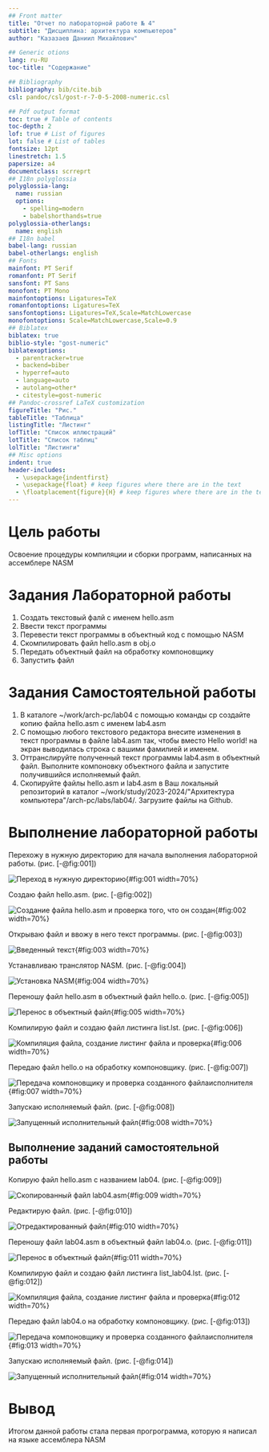 ```yaml
---
## Front matter
title: "Отчет по лабораторной работе № 4"
subtitle: "Дисциплина: архитектура компьютеров"
author: "Казазаев Даниил Михайлович"

## Generic otions
lang: ru-RU
toc-title: "Содержание"

## Bibliography
bibliography: bib/cite.bib
csl: pandoc/csl/gost-r-7-0-5-2008-numeric.csl

## Pdf output format
toc: true # Table of contents
toc-depth: 2
lof: true # List of figures
lot: false # List of tables
fontsize: 12pt
linestretch: 1.5
papersize: a4
documentclass: scrreprt
## I18n polyglossia
polyglossia-lang:
  name: russian
  options:
	- spelling=modern
	- babelshorthands=true
polyglossia-otherlangs:
  name: english
## I18n babel
babel-lang: russian
babel-otherlangs: english
## Fonts
mainfont: PT Serif
romanfont: PT Serif
sansfont: PT Sans
monofont: PT Mono
mainfontoptions: Ligatures=TeX
romanfontoptions: Ligatures=TeX
sansfontoptions: Ligatures=TeX,Scale=MatchLowercase
monofontoptions: Scale=MatchLowercase,Scale=0.9
## Biblatex
biblatex: true
biblio-style: "gost-numeric"
biblatexoptions:
  - parentracker=true
  - backend=biber
  - hyperref=auto
  - language=auto
  - autolang=other*
  - citestyle=gost-numeric
## Pandoc-crossref LaTeX customization
figureTitle: "Рис."
tableTitle: "Таблица"
listingTitle: "Листинг"
lofTitle: "Список иллюстраций"
lotTitle: "Список таблиц"
lolTitle: "Листинги"
## Misc options
indent: true
header-includes:
  - \usepackage{indentfirst}
  - \usepackage{float} # keep figures where there are in the text
  - \floatplacement{figure}{H} # keep figures where there are in the text
---
```


# Цель работы

Освоение процедуры компиляции и сборки программ, написанных на ассемблере NASM

# Задания Лабораторной работы

1. Создать текстовый фалй с именем hello.asm
2. Ввести текст программы
3. Перевести текст программы в объектный код с помощью NASM
4. Скомпилировать файл hello.asm в obj.o
5. Передать объектный файл на обработку компоновщику
6. Запустить файл

# Задания Самостоятельной работы
1. В каталоге ~/work/arch-pc/lab04 с помощью команды cp создайте копию файла
hello.asm с именем lab4.asm
2. С помощью любого текстового редактора внесите изменения в текст программы в
файле lab4.asm так, чтобы вместо Hello world! на экран выводилась строка с вашими
фамилией и именем.
3. Оттранслируйте полученный текст программы lab4.asm в объектный файл. Выполните
компоновку объектного файла и запустите получившийся исполняемый файл.
4. Скопируйте файлы hello.asm и lab4.asm в Ваш локальный репозиторий в каталог ~/work/study/2023-2024/"Архитектура компьютера"/arch-pc/labs/lab04/.
Загрузите файлы на Github.

# Выполнение лабораторной работы

Перехожу в нужную директорию для начала выполнения лабораторной работы. (рис. [-@fig:001])

![Переход в нужную директорию](image/1.png){#fig:001 width=70%}

Создаю файл hello.asm. (рис. [-@fig:002])

![Создание файла hello.asm и проверка того, что он создан](image/2.png){#fig:002 width=70%}

Открываю файл и ввожу в него текст программы. (рис. [-@fig:003])

![Введенный текст](image/3.png){#fig:003 width=70%}

Устанавливаю транслятор NASM. (рис. [-@fig:004])

![Установка NASM](image/4.png){#fig:004 width=70%}

Переношу файл hello.asm в объектный файл hello.o. (рис. [-@fig:005])

![Перенос в объектный файл](image/5.png){#fig:005 width=70%}

Компилирую файл и создаю файл листинга list.lst. (рис. [-@fig:006])

![Компиляция файла, создание листинг файла и проверка](image/6.png){#fig:006 width=70%}

Передаю файл hello.o на обработку компоновщику. (рис. [-@fig:007])

![Передача компоновщику и проверка созданного файлаисполнителя](image/7.png){#fig:007 width=70%}

Запускаю исполняемый файл. (рис. [-@fig:008])

![Запущенный исполнительный файл](image/8.png){#fig:008 width=70%}

## Выполнение заданий самостоятельной работы

Копирую файл hello.asm с названием lab04. (рис. [-@fig:009])

![Скопированный файл lab04.asm](image/9.png){#fig:009 width=70%}

Редактирую файл. (рис. [-@fig:010])

![Отредактированный файл](image/10.png){#fig:010 width=70%}

Переношу файл lab04.asm в объектный файл lab04.o. (рис. [-@fig:011])

![Перенос в объектный файл](image/11.png){#fig:011 width=70%}

Компилирую файл и создаю файл листинга list_lab04.lst. (рис. [-@fig:012])

![Компиляция файла, создание листинг файла и проверка](image/12.png){#fig:012 width=70%}

Передаю файл lab04.o на обработку компоновщику. (рис. [-@fig:013])

![Передача компоновщику и проверка созданного файлаисполнителя](image/13.png){#fig:013 width=70%}

Запускаю исполняемый файл. (рис. [-@fig:014])

![Запущенный исполнительный файл](image/14.png){#fig:014 width=70%}

# Вывод

Итогом данной работы стала первая прогрограмма, которую я написал на языке ассемблера NASM

